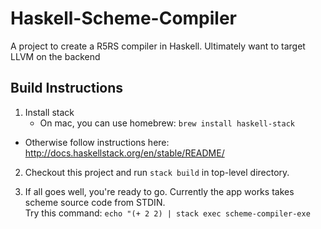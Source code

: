 # Haskell-Scheme-Compiler
A project to create a R5RS compiler in Haskell. Ultimately want to target LLVM on the backend

## Build Instructions
1. Install stack
   * On mac, you can use homebrew: ```brew install haskell-stack```
  * Otherwise follow instructions here:  http://docs.haskellstack.org/en/stable/README/
  
2. Checkout this project and run ```stack build``` in top-level directory.

3. If all goes well, you're ready to go. Currently the app works takes scheme source code from STDIN.<br />
   Try this command: ```echo "(+ 2 2) | stack exec scheme-compiler-exe``` 
